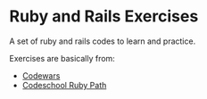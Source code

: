 # Ruby and Rails Exercises

A set of ruby and rails codes to learn and practice.

Exercises are basically from:

* [Codewars](https://www.codewars.com "Codewars Homepage")
* [Codeschool Ruby Path](https://www.codeschool.com/learn/ruby "Codeschool Ruby Path")
